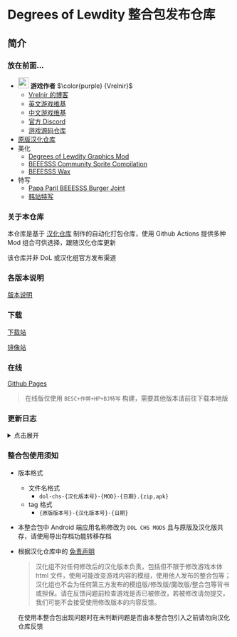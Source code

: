 # Degrees of Lewdity 整合包发布仓库

## 简介
### 放在前面...
- <img decoding="async" src="https://gitgud.io/uploads/-/system/user/avatar/9096/avatar.png" width="24"> <b>游戏作者</b> $\color{purple} {Vrelnir}$
  - [Vrelnir 的博客][blog]
  - [英文游戏维基][wiki-en]
  - [中文游戏维基][wiki-cn]
  - [官方 Discord][discord]
  - [游戏源码仓库][gitgud]
- [原版汉化仓库][github-chs]
- 美化
  - [Degrees of Lewdity Graphics Mod][beeesss]
  - [BEEESSS Community Sprite Compilation][beeesss-ext]
  - [BEEESSS Wax][beeesss-wax]
- 特写
  - [Papa Paril BEEESSS Burger Joint][sideview-bj]
  - [韩站特写][sideview-kr]


### 关于本仓库

本仓库是基于 [汉化仓库][github-chs] 制作的自动化打包仓库，使用 Github Actions 提供多种 Mod 组合可供选择，跟随汉化仓库更新

该仓库并非 DoL 或汉化组官方发布渠道

### 各版本说明

[版本说明](https://dol-chs-mods.github.io/hub/docs/)

### 下载

[下载站](https://dol-chs-mods.github.io/hub/)

[镜像站](https://dol-chs-mods-hub.netlify.app/)

### 在线

[Github Pages](https://dol-chs-mods.github.io/pages/)

> 在线版仅使用 `BESC+作弊+HP+BJ特写` 构建，需要其他版本请前往下载本地版

### 更新日志
<details>
<summary>点击展开</summary>

- 1017

  版本说明及下载表格移至独立发布页

- 1014

  作弊添加更多功能：关闭成就锁、启用言灵

- 1009

  更精细的美化版本种类

- 1007

  添加 BEEESSS Wax 身体美化

- 0914

  移除世界扩展

  使用新格式HP显示

- 0911

  修改特写命名

  > 特写1 -> KR特写

  > 特写2 -> BJ特写

- 0908

  新增世界扩展作为底包

- v1.3.0-0904

  修正特写2未被应用的问题

- v1.3.0-0903

  添加特写1和特写2及HP显示

- v1.3.0-0902
  
  首次更新

</details>

### 整合包使用须知

- 版本格式
  - 文件名格式
    - `dol-chs-{汉化版本号}-{MOD}-{日期}.{zip,apk}`
  - tag 格式
    - `{原版版本号}-{汉化版本号}-{日期}`

- 本整合包中 Android 端应用名称修改为 `DOL CHS MODS` 且与原版及汉化版共存，请使用导出存档功能转移存档

- 根据汉化仓库中的 [免责声明](https://github.com/Eltirosto/Degrees-of-Lewdity-Chinese-Localization/blob/main/README.md#%E5%85%8D%E8%B4%A3%E5%A3%B0%E6%98%8E)

    > 汉化组不对任何修改后的汉化版本负责，包括但不限于修改游戏本体 html 文件，使用可能改变游戏内容的模组，使用他人发布的整合包等；汉化组也不会为任何第三方发布的模组版/修改版/魔改版/整合包等背书或担保。请在反馈问题前检查游戏是否已被修改，若被修改请勿提交，我们可能不会接受使用修改版本的内容反馈。

    在使用本整合包出现问题时在未判断问题是否由本整合包引入之前请勿向汉化仓库反馈

[blog]: https://vrelnir.blogspot.com
[wiki-en]: https://degreesoflewdity.miraheze.org/wiki
[wiki-cn]: https://degreesoflewditycn.miraheze.org/wiki
[gitgud]: https://gitgud.io/Vrelnir/degrees-of-lewdity/-/tree/master
[discord]: https://discord.gg/VznUtEh
[github-chs]: https://github.com/Eltirosto/Degrees-of-Lewdity-Chinese-Localization

[beeesss]: https://gitgud.io/BEEESSS/degrees-of-lewdity-graphics-mod
[beeesss-ext]: https://gitgud.io/Kaervek/kaervek-beeesss-community-sprite-compilation
[beeesss-wax]: https://gitgud.io/GTXMEGADUDE/beeesss-wax
[sideview-bj]: https://gitgud.io/GTXMEGADUDE/papa-paril-burger-joint
[sideview-kr]: https://arca.live/b/textgame/83875947
